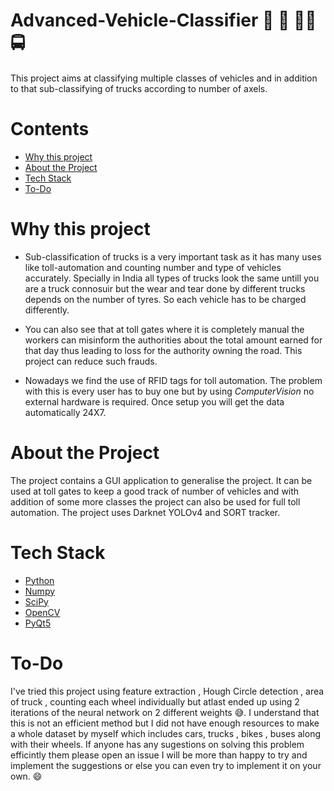 # Advanced-Vehicle-Classifier  🚗 🚛 🚴🏽 🚍
This project aims at classifying multiple classes of vehicles and in addition to that sub-classifying of trucks according to number of axels. 

# Contents
- [Why this project](#why-this-project)
- [About the Project](#about-the-project)
- [Tech Stack](#tech-stack)
- [To-Do](#to-do)

# Why this project
- Sub-classification of trucks is a very important task as it has many uses like toll-automation and counting number and type of vehicles accurately. Specially in India all types of trucks look the same untill you are a truck connosuir but the wear and tear done by different trucks depends on the number of tyres. So each vehicle has to be charged differently.

- You can also see that at toll gates where it is completely manual the workers can misinform the authorities about the total amount earned for that day thus leading to loss for the authority owning the road. This project can reduce such frauds.

- Nowadays we find the use of RFID tags for toll automation. The problem with this is every user has to buy one but by using _ComputerVision_ no external hardware is required. Once setup you will get the data automatically 24X7. 

# About the Project
The project contains a GUI application to generalise the project. It can be used at toll gates to keep a good track of number of vehicles and with addition of some more classes the project can also be used for full toll automation. The project uses Darknet YOLOv4 and SORT tracker.
# Tech Stack
* [Python](https://www.python.org/)
* [Numpy](https://numpy.org)
* [SciPy](https://pypi.org/project/scipy/1.5.1/)
* [OpenCV](https://opencv.org/)
* [PyQt5](https://pypi.org/project/PyQt5/)


# To-Do
I've tried this project using feature extraction , Hough Circle detection , area of truck , counting each wheel individually but atlast ended up using 2 iterations of the neural network on 2 different weights :sweat_smile:. I understand that this is not an efficient method but I did not have enough resources to make a whole dataset by myself which includes cars, trucks , bikes , buses along with their wheels. If anyone has any sugestions on solving this problem efficintly them please open an issue I will be more than happy to try and implement the suggestions or else you can even try to implement it on your own. :smile:
